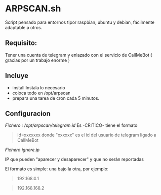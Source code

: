 # ARPSCAN.sh

Script pensado para entornos tipor raspbian, ubuntu y debian, fácilmente adaptable a otros.

## Requisito: 
Tener una cuenta de telegram y enlazado con el servicio de CallMeBot ( gracias por un trabajo enorme )


## Incluye
+ install Instala lo necesario 
+ coloca todo en /opt/arpscan
+ prepara una tarea de cron cada 5 minutos.

## Configuracion

*Fichero : /opt/arpscan/telegram.id*
Es -CRITICO- tiene el formato
>id=xxxxxxx
donde "xxxxxx" es el id del usuario de telegram ligado a CallMeBot
 

*Fichero ignore.ip*

IP que pueden "aparecer y desaparecer" y que no serán reportadas

El formato es simple: una bajo la otra, por ejemplo:
>192.168.0.1 

>192.168.168.2 

